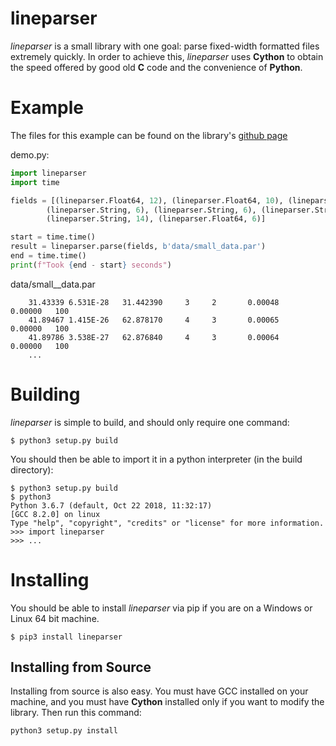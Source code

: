 # lineparser
*lineparser* is a small library with one goal: parse fixed-width formatted files extremely quickly.
In order to achieve this, *lineparser* uses **Cython** to obtain the speed offered by good old
**C** code and the convenience of **Python**.

# Example

The files for this example can be found on the library's [github page](https://github.com/jkarns275/lineparser)

demo.py:
```python
import lineparser
import time

fields = [(lineparser.Float64, 12), (lineparser.Float64, 10), (lineparser.Float64, 12), 
        (lineparser.String, 6), (lineparser.String, 6), (lineparser.String, 14),
        (lineparser.String, 14), (lineparser.Float64, 6)]

start = time.time()
result = lineparser.parse(fields, b'data/small_data.par')
end = time.time()
print(f"Took {end - start} seconds")
```

data/small__data.par
```
    31.43339 6.531E-28   31.442390     3     2       0.00048       0.00000   100
    41.89467 1.415E-26   62.878170     4     3       0.00065       0.00000   100
    41.89786 3.538E-27   62.876840     4     3       0.00064       0.00000   100
    ...
```



# Building
*lineparser* is simple to build, and should only require one command:

```
$ python3 setup.py build
```

You should then be able to import it in a python interpreter (in the build directory):

```
$ python3 setup.py build
$ python3 
Python 3.6.7 (default, Oct 22 2018, 11:32:17)
[GCC 8.2.0] on linux
Type "help", "copyright", "credits" or "license" for more information.
>>> import lineparser
>>> ...
```

# Installing
You should be able to install *lineparser* via pip if you are on a Windows or Linux 64 bit machine.

```
$ pip3 install lineparser
```

## Installing from Source
Installing from source is also easy. You must have GCC installed on your machine, and you must have
**Cython** installed only if you want to modify the library. Then run this command:

```
python3 setup.py install
```
